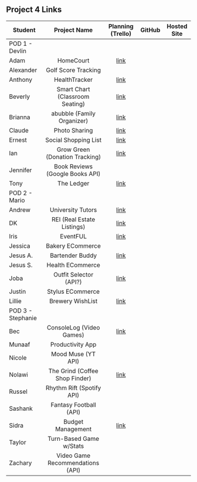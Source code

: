 ## Project 4 Links 

| Student | Project Name | Planning (Trello) | GitHub | Hosted Site |
|---|:---:|:---:|:---:|:---:|
| POD 1 - Devlin |  |  |  |  |
| Adam | HomeCourt | [link](https://trello.com/b/NkmO1Z0Q/homecourt) |  |  |
| Alexander | Golf Score Tracking |  |  |  |
| Anthony | HealthTracker | [link](https://trello.com/b/B7g9bGUa/healthtracker) |  |  |
| Beverly | Smart Chart (Classroom Seating) | [link](https://trello.com/b/XCn4DlOC/p4) |  |  |
| Brianna | abubble (Family Organizer) | [link](https://trello.com/b/8udoXGyU/p4-abubble) |  |  |
| Claude | Photo Sharing | [link](https://trello.com/b/minM91Ck/project-4) |  |  |
| Ernest | Social Shopping List | [link](https://trello.com/b/UXO7d20V/p4) |  |  |
| Ian | Grow Green (Donation Tracking) | [link](https://trello.com/b/7kn991cX/project-4) |  |  |
| Jennifer | Book Reviews (Google Books API) |  |  |  |
| Tony | The Ledger | [link](https://trello.com/b/4qVjToFn/p4-the-ledger) |  |  |
| POD 2 - Mario |  |  |  |  |
| Andrew | University Tutors | [link](https://trello.com/b/xoaa8Z1N/tutorup4) |  |  |
| DK | REI (Real Estate Listings) | [link](https://trello.com/b/LKxhzxN8/rei-project4) |  |  |
| Iris | EventFUL | [link](https://trello.com/b/nCG9G5L3/project-4-board) |  |  |
| Jessica | Bakery ECommerce |  |  |  |
| Jesus A. | Bartender Buddy | [link](https://trello.com/b/vxanfXtV/unit-4-bartending) |  |  |
| Jesus S. | Health ECommerce  |  |  |  |
| Joba | Outfit Selector (API?) | [link](https://trello.com/b/96ikdQ4Y/sei-capstone-project) |  |  |
| Justin | Stylus ECommerce |  |  |  |
| Lillie | Brewery WishList | [link](https://trello.com/b/WL8yWqll/brewery-wishlist) |  |  |
| POD 3 - Stephanie |  |  |  |  |
| Bec | ConsoleLog (Video Games) | [link](https://trello.com/b/L6LXpNep/project-3-consolelog) |  |  |
| Munaaf | Productivity App |  |  |  |
| Nicole | Mood Muse (YT API) |  |  |  |
| Nolawi | The Grind (Coffee Shop Finder) | [link](https://trello.com/b/Epxd4RfQ/p4-the-grind) |  |  |
| Russel | Rhythm Rift (Spotify API) |  |  |  |
| Sashank | Fantasy Football (API) |  |  |  |
| Sidra | Budget Management | [link](https://trello.com/b/K5ij29am/budget-management) |  |  |
| Taylor | Turn-Based Game w/Stats |  |  |  |
| Zachary | Video Game Recommendations (API) |  |  |  |

